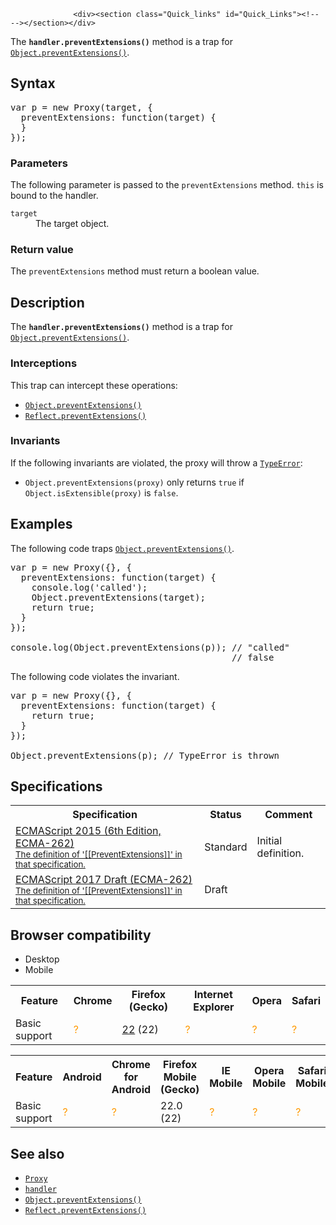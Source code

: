 
                
                  <div><section class="Quick_links" id="Quick_Links"><!-- --></section></div>

<p>The <strong><code>handler.preventExtensions()</code></strong> method is a trap for <a title="The Object.preventExtensions() method prevents new properties from ever being added to an object (i.e. prevents future extensions to the object)." href="/en-US/docs/Web/JavaScript/Reference/Global_Objects/Object/preventExtensions"><code>Object.preventExtensions()</code></a>.</p>

<h2 id="Syntax">Syntax</h2>

<pre class="brush: js">var p = new Proxy(target, {
  preventExtensions: function(target) {
  }
});
</pre>

<h3 id="Parameters">Parameters</h3>

<p>The following parameter is passed to the <code>preventExtensions</code> method. <code>this</code> is bound to the handler.</p>

<dl>
 <dt><code>target</code></dt>
 <dd>The target object.</dd>
</dl>

<h3 id="Return_value">Return value</h3>

<p>The <code>preventExtensions</code> method must return a boolean value.</p>

<h2 id="Description">Description</h2>

<p>The <code><strong>handler.preventExtensions()</strong></code> method is a trap for <a title="The Object.preventExtensions() method prevents new properties from ever being added to an object (i.e. prevents future extensions to the object)." href="/en-US/docs/Web/JavaScript/Reference/Global_Objects/Object/preventExtensions"><code>Object.preventExtensions()</code></a>.</p>

<h3 id="Interceptions">Interceptions</h3>

<p>This trap can intercept these operations:</p>

<ul>
 <li><a title="The Object.preventExtensions() method prevents new properties from ever being added to an object (i.e. prevents future extensions to the object)." href="/en-US/docs/Web/JavaScript/Reference/Global_Objects/Object/preventExtensions"><code>Object.preventExtensions()</code></a></li>
 <li><a title="The static Reflect.preventExtensions() method prevents new properties from ever being added to an object (i.e. prevents future extensions to the object). It is similar to Object.preventExtensions(), but with some differences." href="/en-US/docs/Web/JavaScript/Reference/Global_Objects/Reflect/preventExtensions"><code>Reflect.preventExtensions()</code></a></li>
</ul>

<h3 id="Invariants">Invariants</h3>

<p>If the following invariants are violated, the proxy will throw a <a title="The TypeError object represents an error when a value is not of the expected type." href="/en-US/docs/Web/JavaScript/Reference/Global_Objects/TypeError"><code>TypeError</code></a>:</p>

<ul>
 <li><code>Object.preventExtensions(proxy)</code> only returns <code>true</code> if <code>Object.isExtensible(proxy)</code> is <code>false</code>.</li>
</ul>

<h2 id="Examples">Examples</h2>

<p>The following code traps <a title="The Object.preventExtensions() method prevents new properties from ever being added to an object (i.e. prevents future extensions to the object)." href="/en-US/docs/Web/JavaScript/Reference/Global_Objects/Object/preventExtensions"><code>Object.preventExtensions()</code></a>.</p>

<pre class="brush: js">var p = new Proxy({}, {
  preventExtensions: function(target) {
    console.log(&apos;called&apos;);
    Object.preventExtensions(target);
    return true;
  }
});

console.log(Object.preventExtensions(p)); // &quot;called&quot;
                                          // false
</pre>

<p>The following code violates the invariant.</p>

<pre class="brush: js">var p = new Proxy({}, {
  preventExtensions: function(target) {
    return true;
  }
});

Object.preventExtensions(p); // TypeError is thrown
</pre>

<h2 id="Specifications">Specifications</h2>

<table class="standard-table">
 <tbody>
  <tr>
   <th scope="col">Specification</th>
   <th scope="col">Status</th>
   <th scope="col">Comment</th>
  </tr>
  <tr>
   <td><a lang="en" hreflang="en" href="http://www.ecma-international.org/ecma-262/6.0/#sec-proxy-object-internal-methods-and-internal-slots-preventextensions" class="external">ECMAScript 2015 (6th Edition, ECMA-262)<br><small lang="en-US">The definition of &apos;[[PreventExtensions]]&apos; in that specification.</small></a></td>
   <td><span class="spec-Standard">Standard</span></td>
   <td>Initial definition.</td>
  </tr>
  <tr>
   <td><a lang="en" hreflang="en" href="https://tc39.github.io/ecma262/#sec-proxy-object-internal-methods-and-internal-slots-preventextensions" class="external">ECMAScript 2017 Draft (ECMA-262)<br><small lang="en-US">The definition of &apos;[[PreventExtensions]]&apos; in that specification.</small></a></td>
   <td><span class="spec-Draft">Draft</span></td>
   <td>&#xA0;</td>
  </tr>
 </tbody>
</table>

<h2 id="Browser_compatibility">Browser compatibility</h2>

<div><div class="htab">
    <a name="AutoCompatibilityTable" id="AutoCompatibilityTable"></a>
    <ul>
        <li class="selected"><a>Desktop</a></li>
        <li><a>Mobile</a></li>
    </ul>
</div></div>

<div id="compat-desktop">
<table class="compat-table">
 <tbody>
  <tr>
   <th>Feature</th>
   <th>Chrome</th>
   <th>Firefox (Gecko)</th>
   <th>Internet Explorer</th>
   <th>Opera</th>
   <th>Safari</th>
  </tr>
  <tr>
   <td>Basic support</td>
   <td><span title="Compatibility unknown; please update this." style="color: rgb(255, 153, 0);">?</span></td>
   <td><a title="Released on 2013-06-25." href="/en-US/Firefox/Releases/22">22</a> (22)</td>
   <td><span title="Compatibility unknown; please update this." style="color: rgb(255, 153, 0);">?</span></td>
   <td><span title="Compatibility unknown; please update this." style="color: rgb(255, 153, 0);">?</span></td>
   <td><span title="Compatibility unknown; please update this." style="color: rgb(255, 153, 0);">?</span></td>
  </tr>
 </tbody>
</table>
</div>

<div id="compat-mobile">
<table class="compat-table">
 <tbody>
  <tr>
   <th>Feature</th>
   <th>Android</th>
   <th>Chrome for Android</th>
   <th>Firefox Mobile (Gecko)</th>
   <th>IE Mobile</th>
   <th>Opera Mobile</th>
   <th>Safari Mobile</th>
  </tr>
  <tr>
   <td>Basic support</td>
   <td><span title="Compatibility unknown; please update this." style="color: rgb(255, 153, 0);">?</span></td>
   <td><span title="Compatibility unknown; please update this." style="color: rgb(255, 153, 0);">?</span></td>
   <td>22.0 (22)</td>
   <td><span title="Compatibility unknown; please update this." style="color: rgb(255, 153, 0);">?</span></td>
   <td><span title="Compatibility unknown; please update this." style="color: rgb(255, 153, 0);">?</span></td>
   <td><span title="Compatibility unknown; please update this." style="color: rgb(255, 153, 0);">?</span></td>
  </tr>
 </tbody>
</table>
</div>

<h2 id="See_also">See also</h2>

<ul>
 <li><a title="The Proxy object is used to define custom behavior for fundamental operations (e.g. property lookup, assignment, enumeration, function invocation, etc)." href="/en-US/docs/Web/JavaScript/Reference/Global_Objects/Proxy"><code>Proxy</code></a></li>
 <li><a title="The proxy&apos;s handler object is a placeholder object which contains traps for proxies." href="/en-US/docs/Web/JavaScript/Reference/Global_Objects/Proxy/handler"><code>handler</code></a></li>
 <li><a title="The Object.preventExtensions() method prevents new properties from ever being added to an object (i.e. prevents future extensions to the object)." href="/en-US/docs/Web/JavaScript/Reference/Global_Objects/Object/preventExtensions"><code>Object.preventExtensions()</code></a></li>
 <li><a title="The static Reflect.preventExtensions() method prevents new properties from ever being added to an object (i.e. prevents future extensions to the object). It is similar to Object.preventExtensions(), but with some differences." href="/en-US/docs/Web/JavaScript/Reference/Global_Objects/Reflect/preventExtensions"><code>Reflect.preventExtensions()</code></a></li>
</ul>
                
              